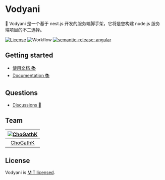 # Vodyani

🚀 Vodyani 是一个基于 nest.js 开发的服务端脚手架，它将是您构建 node.js 服务端项目的不二选择。

[![License](https://img.shields.io/github/license/vodyani/utils)](LICENSE)
![Workflow](https://github.com/vodyani/utils/actions/workflows/release.yml/badge.svg)
[![semantic-release: angular](https://img.shields.io/badge/semantic--release-angular-e10079?logo=semantic-release)](https://github.com/semantic-release/semantic-release)


## Getting started

- [使用文档 📚](https://vodyani.vercel.app)
- [Documentation 📚](https://vodyani.vercel.app/en)

## Questions

- [Discussions 🧐](https://github.com/vodyani/vodyani/discussions)

## Team

|[![ChoGathK](https://github.com/chogathK.png?size=100)](https://github.com/chogathK)|
|:-:|
|[ChoGathK](https://github.com/chogathK)|

## License

Vodyani is [MIT licensed](LICENSE).
